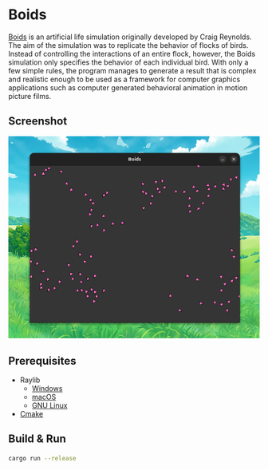 # Boids

[Boids](https://en.wikipedia.org/wiki/Boids) is an artificial life simulation originally developed by Craig Reynolds. The aim of the simulation was to replicate the behavior of flocks of birds. Instead of controlling the interactions of an entire flock, however, the Boids simulation only specifies the behavior of each individual bird. With only a few simple rules, the program manages to generate a result that is complex and realistic enough to be used as a framework for computer graphics applications such as computer generated behavioral animation in motion picture films.


## Screenshot

![simulation](./boids.png)

## Prerequisites

- Raylib
  - [Windows](https://github.com/raysan5/raylib/wiki/Working-on-Windows)
  - [macOS](https://github.com/raysan5/raylib/wiki/Working-on-macOS)
  - [GNU Linux](https://github.com/raysan5/raylib/wiki/Working-on-GNU-Linux)
- [Cmake](https://cmake.org/download/)

## Build & Run

```sh
cargo run --release
```
